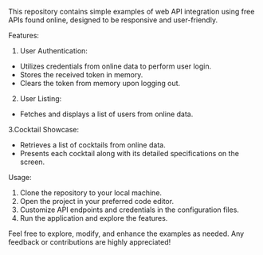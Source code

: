 This repository contains simple examples of web API integration using free APIs found online, designed to be responsive and user-friendly.

Features:

1. User Authentication:

* Utilizes credentials from online data to perform user login.
* Stores the received token in memory.
* Clears the token from memory upon logging out.
   
2. User Listing:
  
* Fetches and displays a list of users from online data.

3.Cocktail Showcase:
 
* Retrieves a list of cocktails from online data.
* Presents each cocktail along with its detailed specifications on the screen.

Usage:

1. Clone the repository to your local machine.
2. Open the project in your preferred code editor.
3. Customize API endpoints and credentials in the configuration files.
4. Run the application and explore the features.

Feel free to explore, modify, and enhance the examples as needed. Any feedback or contributions are highly appreciated!
